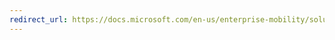 ```yaml
---
redirect_url: https://docs.microsoft.com/en-us/enterprise-mobility/solutions/fasttrack-how-to-use-apps-with-multi-identity-support
---
```

